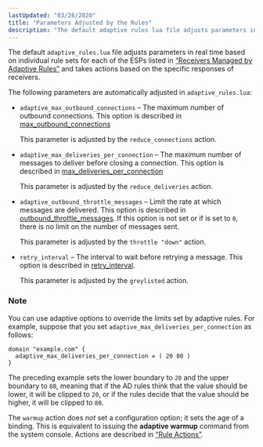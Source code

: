 ```yaml
---
lastUpdated: "03/26/2020"
title: "Parameters Adjusted by the Rules"
description: "The default adaptive rules lua file adjusts parameters in real time based on individual rule sets for each of the ES Ps listed in Section 3 1 Receivers Managed by Adaptive Rules and takes actions based on the specific responses of receivers The following parameters are automatically adjusted in adaptive..."
---
```


The default `adaptive_rules.lua` file adjusts parameters in real time based on individual rule sets for each of the ESPs listed in [“Receivers Managed by Adaptive Rules”](/momentum/3/3-ad/ad-adaptive-rules#ad.adaptive.rules.receivers) and takes actions based on the specific responses of receivers.

The following parameters are automatically adjusted in `adaptive_rules.lua`:

*   `adaptive_max_outbound_connections` – The maximum number of outbound connections. This option is described in [max_outbound_connections](/momentum/3/3-reference/3-reference-conf-ref-max-outbound-connections)

    This parameter is adjusted by the `reduce_connections` action.

*   `adaptive_max_deliveries_per_connection` – The maximum number of messages to deliver before closing a connection. This option is described in [max_deliveries_per_connection](/momentum/3/3-reference/3-reference-conf-ref-max-deliveries-per-connection)

    This parameter is adjusted by the `reduce_deliveries` action.

*   `adaptive_outbound_throttle_messages` – Limit the rate at which messages are delivered. This option is described in [outbound_throttle_messages](/momentum/3/3-reference/3-reference-conf-ref-outbound-throttle-messages). If this option is not set or if is set to `0`, there is no limit on the number of messages sent.

    This parameter is adjusted by the `throttle "down"` action.

*   `retry_interval` – The interval to wait before retrying a message. This option is described in [retry_interval](/momentum/3/3-reference/3-reference-conf-ref-retry-interval).

    This parameter is adjusted by the `greylisted` action.

### Note

You can use adaptive options to override the limits set by adaptive rules. For example, suppose that you set `adaptive_max_deliveries_per_connection` as follows:

```
domain "example.com" {
  adaptive_max_deliveries_per_connection = ( 20 80 )
}
```

The preceding example sets the lower boundary to `20` and the upper boundary to `80`, meaning that if the AD rules think that the value should be lower, it will be clipped to `20`, or if the rules decide that the value should be higher, it will be clipped to `80`.

The `warmup` action does *not* set a configuration option; it sets the age of a binding. This is equivalent to issuing the **adaptive warmup**        command from the system console. Actions are described in [“Rule Actions”](/momentum/3/3-ad/ad-adaptive-rules-actions).